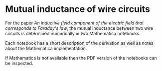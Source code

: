 # Mutual inductance of wire circuits

For the paper *An inductive field component of the electric field that corresponds to Faraday's law*, the mutual inductance between two wire circuits is determined numerically in two Mathematica notebooks.

Each notebook has a short description of the derivation as well as notes about the Mathematica implementation.

If Mathematica is not available then the PDF version of the notebooks can be inspected.
